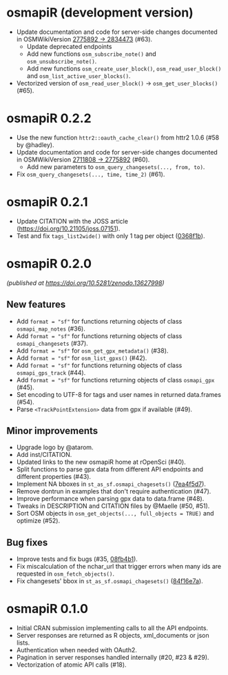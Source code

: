 # osmapiR (development version)

* Update documentation and code for server-side changes documented in OSMWikiVersion
  [2775892 -> 2834473](https://wiki.openstreetmap.org/w/index.php?title=API_v0.6&diff=2834473&oldid=2775892) (#63).
  * Update deprecated endpoints
  * Add new functions `osm_subscribe_note()` and `osm_unsubscribe_note()`.
  * Add new functions `osm_create_user_block()`, `osm_read_user_block()` and `osm_list_active_user_blocks()`.
* Vectorized version of `osm_read_user_block()` -> `osm_get_user_blocks()` (#65).

# osmapiR 0.2.2

* Use the new function `httr2::oauth_cache_clear()` from httr2 1.0.6 (#58 by @hadley).
* Update documentation and code for server-side changes documented in OSMWikiVersion
  [2711808 -> 2775892](https://wiki.openstreetmap.org/w/index.php?title=API_v0.6&diff=2775892&oldid=2711808) (#60).
  * Add new parameters to `osm_query_changesets(..., from, to)`.
* Fix `osm_query_changesets(..., time, time_2)` (#61).

# osmapiR 0.2.1

* Update CITATION with the JOSS article (<https://doi.org/10.21105/joss.07151>).
* Test and fix `tags_list2wide()` with only 1 tag per object ([0368f1b](https://github.com/ropensci/osmapiR/commit/0368f1bf5ea9a0ba670d4dbd356846873460e96c)).


# osmapiR 0.2.0 
*(published at <https://doi.org/10.5281/zenodo.13627998>)*

## New features

* Add `format = "sf"` for functions returning objects of class `osmapi_map_notes` (#36).
* Add `format = "sf"` for functions returning objects of class `osmapi_changesets` (#37).
* Add `format = "sf"` for `osm_get_gpx_metadata()` (#38).
* Add `format = "sf"` for `osm_list_gpxs()` (#42).
* Add `format = "sf"` for functions returning objects of class `osmapi_gps_track` (#44).
* Add `format = "sf"` for functions returning objects of class `osmapi_gpx` (#45).
* Set encoding to UTF-8 for tags and user names in returned data.frames (#54).
* Parse `<TrackPointExtension>` data from gpx if available (#49).

## Minor improvements
  
* Upgrade logo by @atarom.
* Add inst/CITATION.
* Updated links to the new osmapiR home at rOpenSci (#40).
* Split functions to parse gpx data from different API endpoints and different properties (#43).
* Implement NA bboxes in `st_as_sf.osmapi_chagesets()` ([7ea4f5d7](https://github.com/ropensci/osmapiR/commit/7ea4f5d7f412ef8cf7691741b836cf45ddeb61f2)).
* Remove dontrun in examples that don't require authentication (#47).
* Improve performance when parsing gpx data to data.frame (#48).
* Tweaks in DESCRIPTION and CITATION files by @Maelle (#50, #51).
* Sort OSM objects in `osm_get_objects(..., full_objects = TRUE)` and optimize (#52).

## Bug fixes

* Improve tests and fix bugs (#35, [08fb4b1](https://github.com/ropensci/osmapiR/commit/08fb4b10abf0270d8bea2473b02b2520ba341521)).
* Fix miscalculation of the nchar_url that trigger errors when many ids are requested in `osm_fetch_objects()`.
* Fix changesets' bbox in `st_as_sf.osmapi_chagesets()` ([84f16e7a](https://github.com/ropensci/osmapiR/commit/84f16e7adda087ab707cc2644c79ff1590cf307e)). 


# osmapiR 0.1.0

* Initial CRAN submission implementing calls to all the API endpoints.
* Server responses are returned as R objects, xml_documents or json lists.
* Authentication when needed with OAuth2.
* Pagination in server responses handled internally (#20, #23 & #29).
* Vectorization of atomic API calls (#18).
